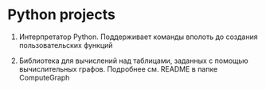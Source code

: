 # Python projects

1. Интерпретатор Python. Поддерживает команды вполоть до создания пользовательских функций

2. Библиотека для вычислений над таблицами, заданных с помощью вычислительных графов. Подробнее см. README в папке ComputeGraph

